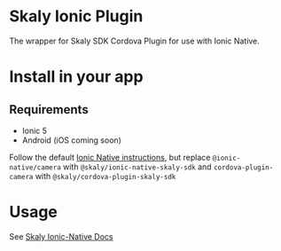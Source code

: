 # Skaly Ionic Plugin

The wrapper for Skaly SDK Cordova Plugin for use with Ionic Native.

# Install in your app

## Requirements

 - Ionic 5
 - Android (iOS coming soon)

Follow the default [Ionic Native instructions](https://ionicframework.com/docs/native/community), but replace `@ionic-native/camera` with `@skaly/ionic-native-skaly-sdk` and `cordova-plugin-camera` with `@skaly/cordova-plugin-skaly-sdk`

# Usage

See [Skaly Ionic-Native Docs](https://skaly.io/docs/ionic-native/classes/_src__ionic_native_plugins_skaly_sdk_index_.skalysdk.html)
